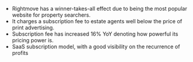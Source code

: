 - Rightmove has a winner-takes-all effect due to being the most popular website for property searchers. 
- It charges a subscription fee to estate agents well below the price of print advertising. 
- Subscription fee has increased 16% YoY denoting how powerful its pricing power is. 
- SaaS subscription model, with a good visibility on the recurrence of profits